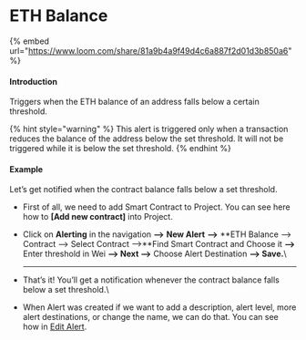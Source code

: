 # ETH Balance

{% embed url="https://www.loom.com/share/81a9b4a9f49d4c6a887f2d01d3b850a6" %}

#### Introduction

Triggers when the ETH balance of an address falls below a certain threshold.

{% hint style="warning" %}
This alert is triggered only when a transaction reduces the balance of the address below the set threshold. It will not be triggered while it is below the set threshold.
{% endhint %}

#### Example

Let’s get notified when the contract balance falls below a set threshold.

*   First of all, we need to add Smart Contract to Project. You can see here how to **\[Add new contract]** into Project.


* Click on **Alerting** in the navigation **—>** **New Alert** **—>** **ETH Balance —> Contract —> Select Contract —>**Find Smart Contract and Choose it **—>** Enter threshold in Wei **—> Next —>** Choose Alert Destination **—> Save.**\
  ****
* That’s it! You’ll get a notification whenever the contract balance falls below a set threshold.\

* When Alert was created if we want to add a description, alert level, more alert destinations, or change the name, we can do that. You can see how in [Edit Alert](editing-an-alert.md).

